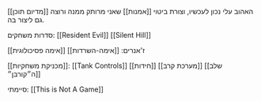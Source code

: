 [[מדיום תוכן]] האהוב עלי נכון לעכשיו, וצורת ביטוי [[אמנות]] שאני מרותק ממנה ורוצה גם ליצור בה.

סדרות משחקים:
[[Resident Evil]]
[[Silent Hill]]

ז'אנרים:
[[אימה-השרדות]]
	[[אימה פסיכולוגית]]
	


 [[מכניקת משחקיות]]:
 [[Tank Controls]]
 [[חידות]]
 [[מערכת קרב]]
 [[שלב ה״קורבן״]]

סיימתי:
[[This is Not A Game]]